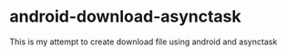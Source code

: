 android-download-asynctask
==========================

This is my attempt to create download file using android and asynctask

